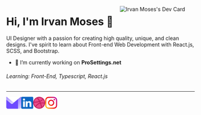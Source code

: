 <a href="https://app.daily.dev/irvan_moses"><img align='right' src="https://api.daily.dev/devcards/c3a197328ace48ada3e0fdfba2812941.png?r=kgc" width="200" alt="Irvan Moses's Dev Card"/></a>

# Hi, I'm Irvan Moses 👋

<!--
**irvanmoses/irvanmoses** is a ✨ _special_ ✨ repository because its `README.md` (this file) appears on your GitHub profile. -->

UI Designer with a passion for creating high quality, unique, and clean designs. I've spirit to learn about Front-end Web Development with React.js, SCSS, and Bootstrap.

- 💼 I’m currently working on **ProSettings.net**

###### Learning: Front-End, Typescript, React.js

---

<a href="mailto:irvanmoses10@gmail.com">
    <img height="32" align="left" alt="Mail" src="icons/protonmail.png" />
</a>

<a href="https://www.linkedin.com/in/irvan-moses-2784771b0">
    <img height="32" align="left" alt="LinkedIn" src="icons/linkedin.png" />
</a>

<a href="https://dribbble.com/cszach">
    <img height="32" align="left" alt="Dribbble" src="icons/dribbble.png" />
</a>

<a href="https://www.instagram.com/irvan_moses">
    <img height="32" align="left" alt="Instagram" src="icons/instagram.png" />
</a>
